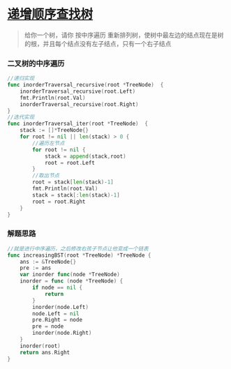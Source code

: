 # [递增顺序查找树](https://leetcode-cn.com/problems/increasing-order-search-tree/)
> 给你一个树，请你 按中序遍历 重新排列树，使树中最左边的结点现在是树的根，并且每个结点没有左子结点，只有一个右子结点

### 二叉树的中序遍历
```go
//递归实现
func inorderTraversal_recursive(root *TreeNode)  {
	inorderTraversal_recursive(root.Left)
	fmt.Println(root.Val)
	inorderTraversal_recursive(root.Right)
}
//迭代实现
func inorderTraversal_iter(root *TreeNode)  {
	stack := []*TreeNode{}
	for root != nil || len(stack) > 0 {
		//遍历左节点
		for root != nil {
			stack = append(stack,root)
			root = root.Left
		}
		//取出节点
		root = stack[len(stack)-1]
		fmt.Println(root.Val)
		stack = stack[:len(stack)-1]
		root = root.Right
	}
}
```

### 解题思路
```go
//就是进行中序遍历，之后修改右孩子节点让他变成一个链表
func increasingBST(root *TreeNode) *TreeNode {
	ans := &TreeNode{}
	pre := ans
	var inorder func(node *TreeNode)
	inorder = func (node *TreeNode) {
		if node == nil {
			return
		}
		inorder(node.Left)
		node.Left = nil
		pre.Right = node
		pre = node
		inorder(node.Right)
	}
	inorder(root)
	return ans.Right
}
```